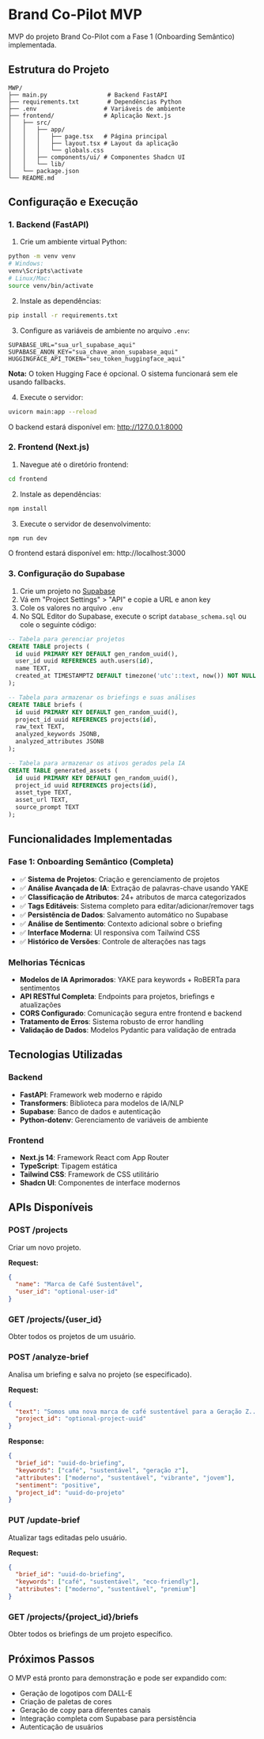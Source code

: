 # Brand Co-Pilot MVP

MVP do projeto Brand Co-Pilot com a Fase 1 (Onboarding Semântico) implementada.

## Estrutura do Projeto

```
MWP/
├── main.py                 # Backend FastAPI
├── requirements.txt        # Dependências Python
├── .env                   # Variáveis de ambiente
├── frontend/              # Aplicação Next.js
│   ├── src/
│   │   ├── app/
│   │   │   ├── page.tsx   # Página principal
│   │   │   ├── layout.tsx # Layout da aplicação
│   │   │   └── globals.css
│   │   ├── components/ui/ # Componentes Shadcn UI
│   │   └── lib/
│   └── package.json
└── README.md
```

## Configuração e Execução

### 1. Backend (FastAPI)

1. Crie um ambiente virtual Python:
```bash
python -m venv venv
# Windows:
venv\Scripts\activate
# Linux/Mac:
source venv/bin/activate
```

2. Instale as dependências:
```bash
pip install -r requirements.txt
```

3. Configure as variáveis de ambiente no arquivo `.env`:
```
SUPABASE_URL="sua_url_supabase_aqui"
SUPABASE_ANON_KEY="sua_chave_anon_supabase_aqui"
HUGGINGFACE_API_TOKEN="seu_token_huggingface_aqui"
```

**Nota:** O token Hugging Face é opcional. O sistema funcionará sem ele usando fallbacks.

4. Execute o servidor:
```bash
uvicorn main:app --reload
```

O backend estará disponível em: http://127.0.0.1:8000

### 2. Frontend (Next.js)

1. Navegue até o diretório frontend:
```bash
cd frontend
```

2. Instale as dependências:
```bash
npm install
```

3. Execute o servidor de desenvolvimento:
```bash
npm run dev
```

O frontend estará disponível em: http://localhost:3000

### 3. Configuração do Supabase

1. Crie um projeto no [Supabase](https://supabase.com)
2. Vá em "Project Settings" > "API" e copie a URL e anon key
3. Cole os valores no arquivo `.env`
4. No SQL Editor do Supabase, execute o script `database_schema.sql` ou cole o seguinte código:

```sql
-- Tabela para gerenciar projetos
CREATE TABLE projects (
  id uuid PRIMARY KEY DEFAULT gen_random_uuid(),
  user_id uuid REFERENCES auth.users(id),
  name TEXT,
  created_at TIMESTAMPTZ DEFAULT timezone('utc'::text, now()) NOT NULL
);

-- Tabela para armazenar os briefings e suas análises
CREATE TABLE briefs (
  id uuid PRIMARY KEY DEFAULT gen_random_uuid(),
  project_id uuid REFERENCES projects(id),
  raw_text TEXT,
  analyzed_keywords JSONB,
  analyzed_attributes JSONB
);

-- Tabela para armazenar os ativos gerados pela IA
CREATE TABLE generated_assets (
  id uuid PRIMARY KEY DEFAULT gen_random_uuid(),
  project_id uuid REFERENCES projects(id),
  asset_type TEXT,
  asset_url TEXT,
  source_prompt TEXT
);
```

## Funcionalidades Implementadas

### Fase 1: Onboarding Semântico (Completa)
- ✅ **Sistema de Projetos**: Criação e gerenciamento de projetos
- ✅ **Análise Avançada de IA**: Extração de palavras-chave usando YAKE
- ✅ **Classificação de Atributos**: 24+ atributos de marca categorizados
- ✅ **Tags Editáveis**: Sistema completo para editar/adicionar/remover tags
- ✅ **Persistência de Dados**: Salvamento automático no Supabase
- ✅ **Análise de Sentimento**: Contexto adicional sobre o briefing
- ✅ **Interface Moderna**: UI responsiva com Tailwind CSS
- ✅ **Histórico de Versões**: Controle de alterações nas tags

### Melhorias Técnicas
- **Modelos de IA Aprimorados**: YAKE para keywords + RoBERTa para sentimentos
- **API RESTful Completa**: Endpoints para projetos, briefings e atualizações
- **CORS Configurado**: Comunicação segura entre frontend e backend
- **Tratamento de Erros**: Sistema robusto de error handling
- **Validação de Dados**: Modelos Pydantic para validação de entrada

## Tecnologias Utilizadas

### Backend
- **FastAPI**: Framework web moderno e rápido
- **Transformers**: Biblioteca para modelos de IA/NLP
- **Supabase**: Banco de dados e autenticação
- **Python-dotenv**: Gerenciamento de variáveis de ambiente

### Frontend
- **Next.js 14**: Framework React com App Router
- **TypeScript**: Tipagem estática
- **Tailwind CSS**: Framework de CSS utilitário
- **Shadcn UI**: Componentes de interface modernos

## APIs Disponíveis

### POST /projects
Criar um novo projeto.

**Request:**
```json
{
  "name": "Marca de Café Sustentável",
  "user_id": "optional-user-id"
}
```

### GET /projects/{user_id}
Obter todos os projetos de um usuário.

### POST /analyze-brief
Analisa um briefing e salva no projeto (se especificado).

**Request:**
```json
{
  "text": "Somos uma nova marca de café sustentável para a Geração Z...",
  "project_id": "optional-project-uuid"
}
```

**Response:**
```json
{
  "brief_id": "uuid-do-briefing",
  "keywords": ["café", "sustentável", "geração z"],
  "attributes": ["moderno", "sustentável", "vibrante", "jovem"],
  "sentiment": "positive",
  "project_id": "uuid-do-projeto"
}
```

### PUT /update-brief
Atualizar tags editadas pelo usuário.

**Request:**
```json
{
  "brief_id": "uuid-do-briefing",
  "keywords": ["café", "sustentável", "eco-friendly"],
  "attributes": ["moderno", "sustentável", "premium"]
}
```

### GET /projects/{project_id}/briefs
Obter todos os briefings de um projeto específico.

## Próximos Passos

O MVP está pronto para demonstração e pode ser expandido com:
- Geração de logotipos com DALL-E
- Criação de paletas de cores
- Geração de copy para diferentes canais
- Integração completa com Supabase para persistência
- Autenticação de usuários